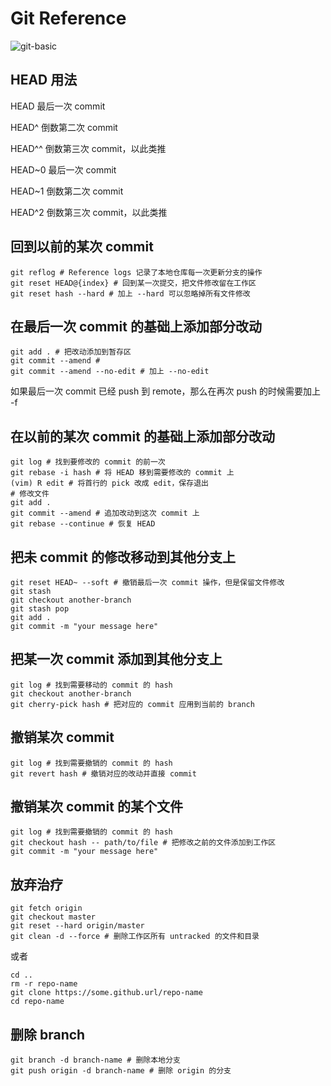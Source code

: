 # Git Reference

![git-basic](https://raw.githubusercontent.com/ZintrulCre/warehouse/main/resources/version-control/git-basic.png)

## HEAD 用法

HEAD 最后一次 commit

HEAD^ 倒数第二次 commit

HEAD^^ 倒数第三次 commit，以此类推

HEAD~0 最后一次 commit

HEAD~1 倒数第二次 commit

HEAD^2 倒数第三次 commit，以此类推

## 回到以前的某次 commit

```shell
git reflog # Reference logs 记录了本地仓库每一次更新分支的操作
git reset HEAD@{index} # 回到某一次提交，把文件修改留在工作区
git reset hash --hard # 加上 --hard 可以忽略掉所有文件修改
```

## 在最后一次 commit 的基础上添加部分改动

```shell
git add . # 把改动添加到暂存区
git commit --amend #
git commit --amend --no-edit # 加上 --no-edit
```

如果最后一次 commit 已经 push 到 remote，那么在再次 push 的时候需要加上 -f

## 在以前的某次 commit 的基础上添加部分改动

```shell
git log # 找到要修改的 commit 的前一次
git rebase -i hash # 将 HEAD 移到需要修改的 commit 上
(vim) R edit # 将首行的 pick 改成 edit，保存退出
# 修改文件
git add .
git commit --amend # 追加改动到这次 commit 上
git rebase --continue # 恢复 HEAD
```

## 把未 commit 的修改移动到其他分支上

```shell
git reset HEAD~ --soft # 撤销最后一次 commit 操作，但是保留文件修改
git stash
git checkout another-branch
git stash pop
git add .
git commit -m "your message here"
```

## 把某一次 commit 添加到其他分支上

```shell
git log # 找到需要移动的 commit 的 hash
git checkout another-branch
git cherry-pick hash # 把对应的 commit 应用到当前的 branch
```

## 撤销某次 commit

```shell
git log # 找到需要撤销的 commit 的 hash
git revert hash # 撤销对应的改动并直接 commit
```

## 撤销某次 commit 的某个文件

```shell
git log # 找到需要撤销的 commit 的 hash
git checkout hash -- path/to/file # 把修改之前的文件添加到工作区
git commit -m "your message here"
```

## 放弃治疗

```shell
git fetch origin
git checkout master
git reset --hard origin/master
git clean -d --force # 删除工作区所有 untracked 的文件和目录
```

或者

```shell
cd ..
rm -r repo-name
git clone https://some.github.url/repo-name
cd repo-name
```

## 删除 branch

```shell
git branch -d branch-name # 删除本地分支
git push origin -d branch-name # 删除 origin 的分支
```